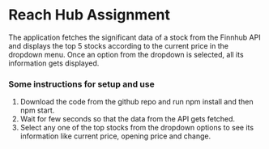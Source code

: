 # Reach Hub Assignment

The application fetches the significant data of a stock from the Finnhub API and displays the top 5 stocks according to the current price in the dropdown menu. Once an option from the dropdown is selected, all its information gets displayed.

### Some instructions for setup and use

1. Download the code from the github repo and run npm install and then npm start.
2. Wait for few seconds so that the data from the API gets fetched.
3. Select any one of the top stocks from the dropdown options to see its information like current price, opening price and change.
